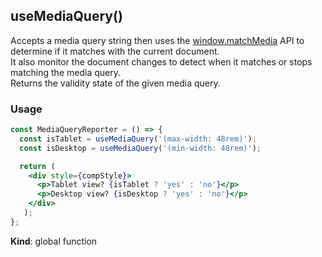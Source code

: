 <a name="useMediaQuery"></a>

## useMediaQuery()
Accepts a media query string then uses the
[window.matchMedia](https://developer.mozilla.org/en-US/docs/Web/API/Window/matchMedia) API to determine if it
matches with the current document.<br />
It also monitor the document changes to detect when it matches or stops matching the media query.<br />
Returns the validity state of the given media query.

### Usage

```jsx harmony
const MediaQueryReporter = () => {
  const isTablet = useMediaQuery('(max-width: 48rem)');
  const isDesktop = useMediaQuery('(min-width: 48rem)');

  return (
    <div style={compStyle}>
      <p>Tablet view? {isTablet ? 'yes' : 'no'}</p>
      <p>Desktop view? {isDesktop ? 'yes' : 'no'}</p>
    </div>
   );
};
```

**Kind**: global function  
